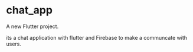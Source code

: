 # chat_app

A new Flutter project.

its a chat application with flutter and Firebase to make a communcate with users.
